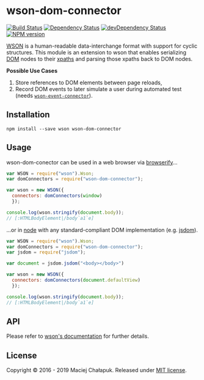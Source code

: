 [travis-url]: http://travis-ci.org/mchalapuk/wson-dom-connector
[travis-image]: https://api.travis-ci.org/mchalapuk/wson-dom-connector.svg

[david-url]: https://david-dm.org/mchalapuk/wson-dom-connector
[david-image]: https://david-dm.org/mchalapuk/wson-dom-connector.svg

[david-url-dev]: https://david-dm.org/mchalapuk/wson-dom-connector?type=dev
[david-image-dev]: https://david-dm.org/mchalapuk/wson-dom-connector/dev-status.svg

[npm-url]: https://npmjs.org/package/wson-dom-connector
[npm-image]: https://badge.fury.io/js/wson-dom-connector.svg

# wson-dom-connector

[![Build Status][travis-image]][travis-url]
[![Dependency Status][david-image]][david-url]
[![devDependency Status][david-image-dev]][david-url-dev]
[![NPM version][npm-image]][npm-url]

[WSON][wson] is a human-readable data-interchange format with support for cyclic
structures. This module is an extension to wson that enables serializing
[DOM][dom] nodes to their [xpaths][xpath] and parsing those xpaths back to DOM
nodes.

[wson]: https://github.com/tapirdata/wson
[dom]: https://developer.mozilla.org/en-US/docs/Web/API/Document_Object_Model
[xpath]: https://www.w3.org/TR/xpath/

**Possible Use Cases**

 1. Store references to DOM elements between page reloads,
 2. Record DOM events to later simulate a user during automated test
    (needs [`wson-event-connector`][wson-event-connector]).

[wson-event-connector]: https://github.com/mchalapuk/wson-event-connector

## Installation

```shell
npm install --save wson wson-dom-connector
```

## Usage

wson-dom-conector can be used in a web browser via [browserify][browserify]...

[browserify]: https://github.com/substack/node-browserify

```javascript
var WSON = require("wson").Wson;
var domConnectors = require("wson-dom-connector");

var wson = new WSON({
  connectors: domConnectors(window)
  });

console.log(wson.stringify(document.body));
// [:HTMLBodyElement|/body`a1`e]
```

...or in [node][node] with any standard-compliant DOM implementation
(e.g. [jsdom][jsdom]).

[node]: https://nodejs.org/en/
[jsdom]: https://github.com/tmpvar/jsdom

```javascript
var WSON = require("wson").Wson;
var domConnectors = require("wson-dom-connector");
var jsdom = require("jsdom");

var document = jsdom.jsdom("<body></body>")

var wson = new WSON({
  connectors: domConnectors(document.defaultView)
  });

console.log(wson.stringify(document.body));
// [:HTMLBodyElement|/body`a1`e]
```

## API
Please refer to [wson's documentation][wson] for further details.

## License

Copyright &copy; 2016 - 2019 Maciej Chałapuk.
Released under [MIT license](LICENSE).

